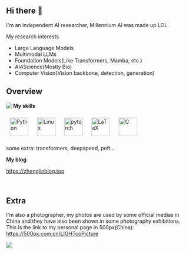 ## Hi there 👋

I'm an independent AI researcher, Millennium AI was made up LOL.

My research interests
- Large Language Models
- Multimodal LLMs
- Foundation Models(Like Transformers, Mamba, etc.)
- AI4Science(Mostly Bio)
- Computer Vision(Vision backbone, detection, generation)

## Overview
<img align="left" src="https://github-readme-stats.vercel.app/api?username=JessePrince&include_all_commits=true&count_private-true&custom_title=HikariLi'%20GitHub%20Stats&line_height=30&show_icons=true&hide_border=true&bg_color=192133&title_color=efb752&icon_color=efb752&text_color=70bed9">

**My skills**

<a href="https://www.python.org/" target="_blank"><img style="margin: 10px" src="https://profilinator.rishav.dev/skills-assets/python-original.svg" alt="Python" height="50" /></a> <a href="https://www.linux.org/" target="_blank"><img style="margin: 10px" src="https://profilinator.rishav.dev/skills-assets/linux-original.svg" alt="Linux" height="50" /></a> <a href="https://pytorch.org/" target="_blank"><img style="margin: 10px" src="https://profilinator.rishav.dev/skills-assets/pytorch-icon.svg" alt="pytorch" height="50" /></a> <a href="https://www.latex-project.org/" target="_blank"><img style="margin: 10px" src="https://profilinator.rishav.dev/skills-assets/latex.png" alt="LaTeX" height="50" /></a> <a href="https://www.cprogramming.com/" target="_blank"><img style="margin: 10px" src="https://profilinator.rishav.dev/skills-assets/c-original.svg" alt="C" height="50" /></a>  

some extra: transformers, deepspeed, peft...

**My blog**

https://zhenglinblog.top

</td><td valign="top" width="33%">



</td><td valign="top" width="33%">



</td></tr></table>  

<br/>  

## Extra
I'm also a photographer, my photos are used by some official medias in China and they have also been shown in some photography exhibitions. This is the link to my personal page in 500px(China): https://500px.com.cn/LIGHTcoPicture

<img src="https://komarev.com/ghpvc/?username=JessePrince&&style=flat-square" align="center" />
